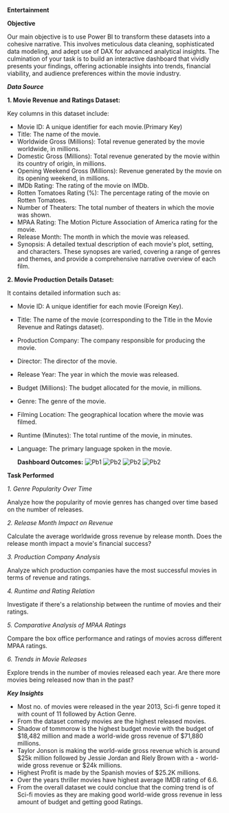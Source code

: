 **Entertainment**

**Objective**

Our main objective is to use Power BI to transform these datasets into a cohesive narrative. This involves meticulous data cleaning, sophisticated data modeling, and adept use of DAX for advanced analytical insights. The culmination of your task is to build an interactive dashboard that vividly presents your findings, offering actionable insights into trends, financial viability, and audience preferences within the movie industry.

***Data Source***

**1. Movie Revenue and Ratings Dataset:**

Key columns in this dataset include:

- Movie ID: A unique identifier for each movie.(Primary Key)
- Title: The name of the movie.
- Worldwide Gross (Millions): Total revenue generated by the movie worldwide, in millions.
- Domestic Gross (Millions): Total revenue generated by the movie within its country of origin, in millions.
- Opening Weekend Gross (Millions): Revenue generated by the movie on its opening weekend, in millions.
- IMDb Rating: The rating of the movie on IMDb.
- Rotten Tomatoes Rating (%): The percentage rating of the movie on Rotten Tomatoes.
- Number of Theaters: The total number of theaters in which the movie was shown.
- MPAA Rating: The Motion Picture Association of America rating for the movie.
- Release Month: The month in which the movie was released.
- Synopsis: A detailed textual description of each movie's plot, setting, and characters. These synopses are varied, covering a range of genres and themes, and provide a comprehensive narrative overview of each film.
  
**2. Movie Production Details Dataset:**

It contains detailed information such as:

- Movie ID: A unique identifier for each movie (Foreign Key).
- Title: The name of the movie (corresponding to the Title in the Movie Revenue and Ratings dataset).
- Production Company: The company responsible for producing the movie.
- Director: The director of the movie.
- Release Year: The year in which the movie was released.
- Budget (Millions): The budget allocated for the movie, in millions.
- Genre: The genre of the movie.
- Filming Location: The geographical location where the movie was filmed.
- Runtime (Minutes): The total runtime of the movie, in minutes.
- Language: The primary language spoken in the movie.

  **Dashboard Outcomes:**
  ![Pb1](https://github.com/Saniyashakur22/PowerBI-Project/assets/112815736/7fdf90fa-d2b3-419a-8ac9-3ca069ca5e8f)
  ![Pb2](https://github.com/Saniyashakur22/PowerBI-Project/assets/112815736/3ec2f482-e675-4568-aea6-eeb90f9b384a)
  ![Pb2](https://github.com/Saniyashakur22/PowerBI-Project/assets/112815736/93ee2180-17cc-42b4-b5c1-58a848b34e6a)
  ![Pb2](https://github.com/Saniyashakur22/PowerBI-Project/assets/112815736/853ebba4-95c6-49ec-96e5-7a9901792afa)

  
**Task Performed**

*1. Genre Popularity Over Time*

 Analyze how the popularity of movie genres has changed over time based on the number of releases.
 
*2. Release Month Impact on Revenue*

Calculate the average worldwide gross revenue by release month. Does the release month impact a movie's financial success?

*3. Production Company Analysis*

Analyze which production companies have the most successful movies in terms of revenue and ratings.

*4. Runtime and Rating Relation*

Investigate if there's a relationship between the runtime of movies and their ratings.

*5. Comparative Analysis of MPAA Ratings*

Compare the box office performance and ratings of movies across different MPAA ratings.

*6. Trends in Movie Releases*

Explore trends in the number of movies released each year. Are there more movies being released now than in the past?


***Key Insights***
- Most no. of movies were released in the year 2013, Sci-fi genre toped it with count of 11 followed by Action Genre.
- From the dataset comedy movies are the highest released movies.
- Shadow of tommorow is the highest budget movie with the budget of $18,482 million and made a world-wide gross revenue of $71,880 millions.
- Taylor Jonson is making the world-wide gross revenue which is around $25k million followed by Jessie Jordan and Riely Brown with a - world-wide gross revenue or $24k millions.
- Highest Profit is made by the Spanish movies of $25.2K millions.
- Over the years thriller movies have highest average IMDB rating of 6.6.
- From the overall dataset we could conclue that the coming trend is of Sci-fi movies as they are making good world-wide gross revenue in less amount of budget and getting good Ratings.



